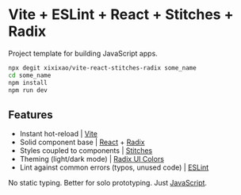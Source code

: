 # Vite + ESLint + React + Stitches + Radix

Project template for building JavaScript apps.

```sh
npx degit xixixao/vite-react-stitches-radix some_name
cd some_name
npm install
npm run dev
```

## Features

- Instant hot-reload | [Vite](https://vitejs.dev)
- Solid component base | [React](https://reactjs.org) + [Radix](https://www.radix-ui.com)
- Styles coupled to components | [Stitches](https://stitches.dev)
- Theming (light/dark mode) | [Radix UI Colors](https://www.radix-ui.com/colors)
- Lint against common errors (typos, unused code) | [ESLint](https://eslint.org)

No static typing. Better for solo prototyping. Just [JavaScript](https://developer.mozilla.org/en-US/docs/Web/JavaScript).

